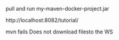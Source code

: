 pull and run my-maven-docker-project.jar

http://localhost:8082/tutorial/

mvn fails
Does not download filesto the WS
